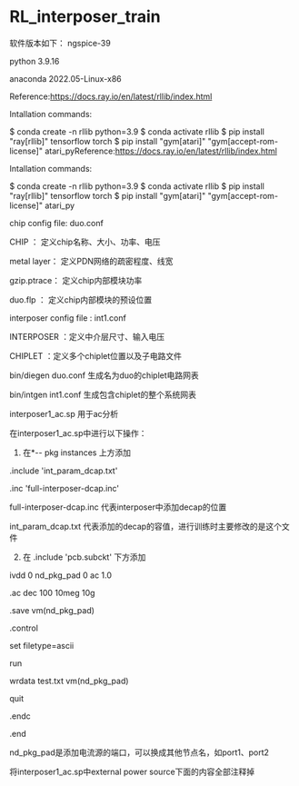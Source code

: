# RL_interposer_train

软件版本如下：
ngspice-39

python 3.9.16

anaconda   2022.05-Linux-x86


Reference:https://docs.ray.io/en/latest/rllib/index.html

Intallation commands:

$ conda create -n rllib python=3.9
$ conda activate rllib
$ pip install "ray[rllib]" tensorflow torch
$ pip install "gym[atari]" "gym[accept-rom-license]" atari_pyReference:https://docs.ray.io/en/latest/rllib/index.html

Intallation commands:

$ conda create -n rllib python=3.9
$ conda activate rllib
$ pip install "ray[rllib]" tensorflow torch
$ pip install "gym[atari]" "gym[accept-rom-license]" atari_py








chip config file: duo.conf

CHIP       ： 定义chip名称、大小、功率、电压

metal layer： 定义PDN网络的疏密程度、线宽

gzip.ptrace：  定义chip内部模块功率

duo.flp    ： 定义chip内部模块的预设位置


interposer config file : int1.conf

INTERPOSER  ：定义中介层尺寸、输入电压

CHIPLET	    ：定义多个chiplet位置以及子电路文件

bin/diegen duo.conf   生成名为duo的chiplet电路网表

bin/intgen int1.conf  生成包含chiplet的整个系统网表

interposer1_ac.sp     用于ac分析


在interposer1_ac.sp中进行以下操作：

1.  在*-- pkg instances 上方添加

.include 'int_param_dcap.txt'

.inc 'full-interposer-dcap.inc'

full-interposer-dcap.inc 代表interposer中添加decap的位置

int_param_dcap.txt	代表添加的decap的容值，进行训练时主要修改的是这个文件


2.  在 .include 'pcb.subckt' 下方添加

ivdd 0 nd_pkg_pad 0 ac 1.0

.ac dec 100 10meg 10g

.save vm(nd_pkg_pad)

.control

set filetype=ascii

run

wrdata test.txt vm(nd_pkg_pad)

quit

.endc

.end

nd_pkg_pad是添加电流源的端口，可以换成其他节点名，如port1、port2


将interposer1_ac.sp中external power source下面的内容全部注释掉
